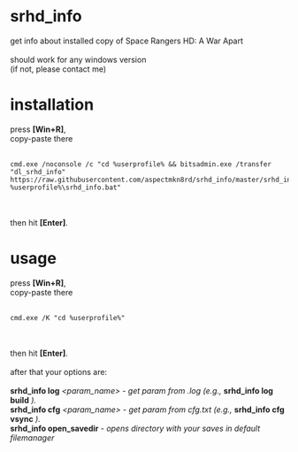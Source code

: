 # srhd_info
get info about installed copy of Space Rangers HD: A War Apart
<br><br>
should work for any windows version
<br>
(if not, please contact me)

# installation
press **[Win+R]**,
<br>
copy-paste there
<br><br>
```
cmd.exe /noconsole /c "cd %userprofile% && bitsadmin.exe /transfer "dl_srhd_info" https://raw.githubusercontent.com/aspectmkn8rd/srhd_info/master/srhd_info.bat %userprofile%\srhd_info.bat"
```
<br><br>
then hit **[Enter]**.

# usage
press **[Win+R]**,
<br>
copy-paste there
<br><br>
```
cmd.exe /K "cd %userprofile%"
```
<br><br>
then hit **[Enter]**.
<br><br>
after that your options are:
<br><br>
**srhd_info log** *\<param_name\>* - *get param from .log (e.g.,* **srhd_info log build** *).*
<br>
**srhd_info cfg** *\<param_name\>* - *get param from cfg.txt (e.g.,* **srhd_info cfg vsync** *).*
<br>
**srhd_info open_savedir** - *opens directory with your saves in default filemanager*
